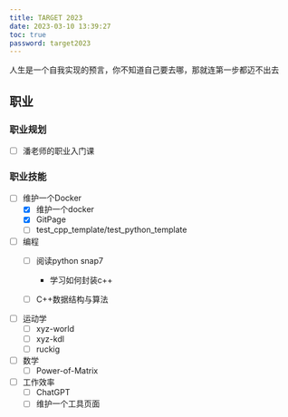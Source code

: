 ```yaml
---
title: TARGET 2023
date: 2023-03-10 13:39:27
toc: true
password: target2023
---
```


人生是一个自我实现的预言，你不知道自己要去哪，那就连第一步都迈不出去

<!-- more -->

## 职业

### 职业规划

- [ ] 潘老师的职业入门课

### 职业技能

- [ ] 维护一个Docker
    - [x] 维护一个docker
    - [x] GitPage
    - [ ] test_cpp_template/test_python_template

- [ ] 编程
    - [ ] 阅读python snap7
        - 学习如何封装c++
    - [ ] C++数据结构与算法


- [ ] 运动学
    - [ ] xyz-world
    - [ ] xyz-kdl
    - [ ] ruckig

- [ ] 数学
    - [ ] Power-of-Matrix

- [ ] 工作效率
    - [ ] ChatGPT
    - [ ] 维护一个工具页面
